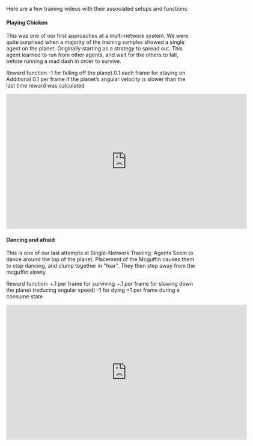 Here are a few training videos with their associated setups and functions:

#### Playing Chicken
This was one of our first approaches at a multi-network system. We were quite surprised when a majority of the training samples showed a single agent on the planet. Originally starting as a strategy to spread out. This agent learned to run from other agents, and wait for the others to fall, before running a mad dash in order to survive.

Reward function
-1 for falling off the planet
0.1 each frame for staying on
Additional 0.1 per frame if the planet’s angular velocity is slower than the last time reward was calculated

<iframe src="https://player.vimeo.com/video/358820441" width="640" height="360" frameborder="0" allow="autoplay; fullscreen" allowfullscreen></iframe>

#### Dancing and afraid

This is one of our last attempts at Single-Network Training.
Agents Seem to dance around the top of the planet. Placement of the Mcguffin causes them to stop dancing, and clump together in "fear".  They then step away from the mcguffin slowly. 

Reward function:
+.1 per frame for surviving
+.1 per frame for slowing down the planet (reducing angular speed)
-1 for dying
+1 per frame during a consume state

<iframe src="https://player.vimeo.com/video/358836669" width="640" height="360" frameborder="0" allow="autoplay; fullscreen" allowfullscreen></iframe>
